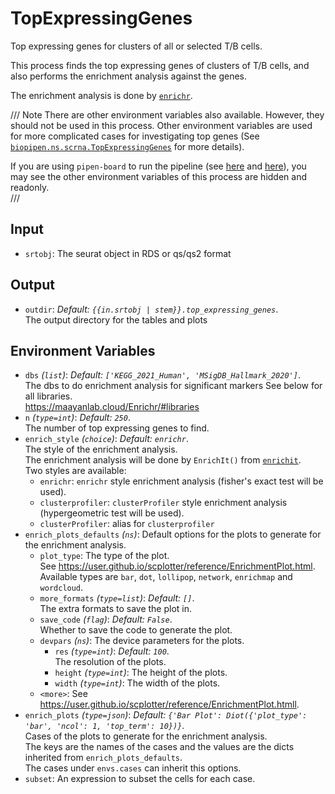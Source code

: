 # TopExpressingGenes

Top expressing genes for clusters of all or selected T/B cells.



This process finds the top expressing genes of clusters of T/B cells, and also
performs the enrichment analysis against the genes.<br />

The enrichment analysis is done by
[`enrichr`](https://maayanlab.cloud/Enrichr/).<br />

/// Note
There are other environment variables also available. However, they should not
be used in this process. Other environment variables are used for more
complicated cases for investigating top genes
(See [`biopipen.ns.scrna.TopExpressingGenes`](https://user.github.io/biopipen/api/biopipen.ns.scrna/#biopipen.ns.scrna.TopExpressingGenes) for more details).<br />

If you are using `pipen-board` to run the pipeline
(see [here](../running.md#run-the-pipeline-via-pipen-board) and
[here](../running.md#run-the-pipeline-via-pipen-board-using-docker-image)),
you may see the other environment variables of this process are hidden and
readonly.<br />
///

## Input

- `srtobj`:
    The seurat object in RDS or qs/qs2 format

## Output

- `outdir`: *Default: `{{in.srtobj | stem}}.top_expressing_genes`*. <br />
    The output directory for the tables and plots

## Environment Variables

- `dbs` *(`list`)*: *Default: `['KEGG_2021_Human', 'MSigDB_Hallmark_2020']`*. <br />
    The dbs to do enrichment analysis for significant
    markers See below for all libraries.<br />
    <https://maayanlab.cloud/Enrichr/#libraries>
- `n` *(`type=int`)*: *Default: `250`*. <br />
    The number of top expressing genes to find.<br />
- `enrich_style` *(`choice`)*: *Default: `enrichr`*. <br />
    The style of the enrichment analysis.<br />
    The enrichment analysis will be done by `EnrichIt()` from [`enrichit`](https://user.github.io/enrichit/).<br />
    Two styles are available:<br />
    - `enrichr`:
        `enrichr` style enrichment analysis (fisher's exact test will be used).<br />
    - `clusterprofiler`:
        `clusterProfiler` style enrichment analysis (hypergeometric test will be used).<br />
    - `clusterProfiler`:
        alias for `clusterprofiler`
- `enrich_plots_defaults` *(`ns`)*:
    Default options for the plots to generate for the enrichment analysis.<br />
    - `plot_type`:
        The type of the plot.<br />
        See <https://user.github.io/scplotter/reference/EnrichmentPlot.html>.<br />
        Available types are `bar`, `dot`, `lollipop`, `network`, `enrichmap` and `wordcloud`.<br />
    - `more_formats` *(`type=list`)*: *Default: `[]`*. <br />
        The extra formats to save the plot in.<br />
    - `save_code` *(`flag`)*: *Default: `False`*. <br />
        Whether to save the code to generate the plot.<br />
    - `devpars` *(`ns`)*:
        The device parameters for the plots.<br />
        - `res` *(`type=int`)*: *Default: `100`*. <br />
            The resolution of the plots.<br />
        - `height` *(`type=int`)*:
            The height of the plots.<br />
        - `width` *(`type=int`)*:
            The width of the plots.<br />
    - `<more>`:
        See <https://user.github.io/scplotter/reference/EnrichmentPlot.htmll>.<br />
- `enrich_plots` *(`type=json`)*: *Default: `{'Bar Plot': Diot({'plot_type': 'bar', 'ncol': 1, 'top_term': 10})}`*. <br />
    Cases of the plots to generate for the enrichment analysis.<br />
    The keys are the names of the cases and the values are the dicts inherited from `enrich_plots_defaults`.<br />
    The cases under `envs.cases` can inherit this options.<br />
- `subset`:
    An expression to subset the cells for each case.<br />

